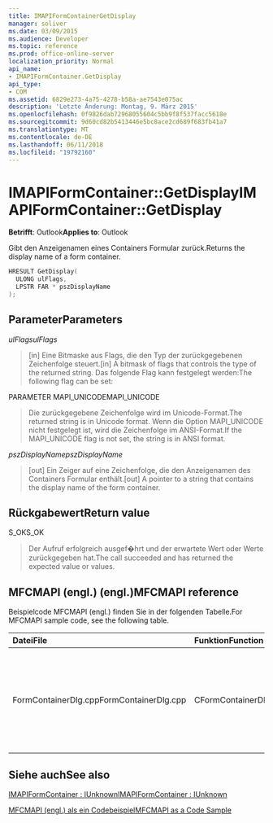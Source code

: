 ```yaml
---
title: IMAPIFormContainerGetDisplay
manager: soliver
ms.date: 03/09/2015
ms.audience: Developer
ms.topic: reference
ms.prod: office-online-server
localization_priority: Normal
api_name:
- IMAPIFormContainer.GetDisplay
api_type:
- COM
ms.assetid: 6829e273-4a75-4278-b58a-ae7543e075ac
description: 'Letzte Änderung: Montag, 9. März 2015'
ms.openlocfilehash: 0f9826dab72968055604c5bb9f8f537facc5618e
ms.sourcegitcommit: 9d60cd82b5413446e5bc8ace2cd689f683fb41a7
ms.translationtype: MT
ms.contentlocale: de-DE
ms.lasthandoff: 06/11/2018
ms.locfileid: "19792160"
---
```

# <a name="imapiformcontainergetdisplay"></a><span data-ttu-id="39b0f-103">IMAPIFormContainer::GetDisplay</span><span class="sxs-lookup"><span data-stu-id="39b0f-103">IMAPIFormContainer::GetDisplay</span></span>

  
  
<span data-ttu-id="39b0f-104">**Betrifft**: Outlook</span><span class="sxs-lookup"><span data-stu-id="39b0f-104">**Applies to**: Outlook</span></span> 
  
<span data-ttu-id="39b0f-105">Gibt den Anzeigenamen eines Containers Formular zurück.</span><span class="sxs-lookup"><span data-stu-id="39b0f-105">Returns the display name of a form container.</span></span>
  
```cpp
HRESULT GetDisplay(
  ULONG ulFlags,
  LPSTR FAR * pszDisplayName
);
```

## <a name="parameters"></a><span data-ttu-id="39b0f-106">Parameter</span><span class="sxs-lookup"><span data-stu-id="39b0f-106">Parameters</span></span>

 <span data-ttu-id="39b0f-107">_ulFlags_</span><span class="sxs-lookup"><span data-stu-id="39b0f-107">_ulFlags_</span></span>
  
> <span data-ttu-id="39b0f-108">[in] Eine Bitmaske aus Flags, die den Typ der zurückgegebenen Zeichenfolge steuert.</span><span class="sxs-lookup"><span data-stu-id="39b0f-108">[in] A bitmask of flags that controls the type of the returned string.</span></span> <span data-ttu-id="39b0f-109">Das folgende Flag kann festgelegt werden:</span><span class="sxs-lookup"><span data-stu-id="39b0f-109">The following flag can be set:</span></span>
    
<span data-ttu-id="39b0f-110">PARAMETER MAPI_UNICODE</span><span class="sxs-lookup"><span data-stu-id="39b0f-110">MAPI_UNICODE</span></span> 
  
> <span data-ttu-id="39b0f-111">Die zurückgegebene Zeichenfolge wird im Unicode-Format.</span><span class="sxs-lookup"><span data-stu-id="39b0f-111">The returned string is in Unicode format.</span></span> <span data-ttu-id="39b0f-112">Wenn die Option MAPI_UNICODE nicht festgelegt ist, wird die Zeichenfolge im ANSI-Format.</span><span class="sxs-lookup"><span data-stu-id="39b0f-112">If the MAPI_UNICODE flag is not set, the string is in ANSI format.</span></span>
    
 <span data-ttu-id="39b0f-113">_pszDisplayName_</span><span class="sxs-lookup"><span data-stu-id="39b0f-113">_pszDisplayName_</span></span>
  
> <span data-ttu-id="39b0f-114">[out] Ein Zeiger auf eine Zeichenfolge, die den Anzeigenamen des Containers Formular enthält.</span><span class="sxs-lookup"><span data-stu-id="39b0f-114">[out] A pointer to a string that contains the display name of the form container.</span></span>
    
## <a name="return-value"></a><span data-ttu-id="39b0f-115">Rückgabewert</span><span class="sxs-lookup"><span data-stu-id="39b0f-115">Return value</span></span>

<span data-ttu-id="39b0f-116">S_OK</span><span class="sxs-lookup"><span data-stu-id="39b0f-116">S_OK</span></span> 
  
> <span data-ttu-id="39b0f-117">Der Aufruf erfolgreich ausgef�hrt und der erwartete Wert oder Werte zurückgegeben hat.</span><span class="sxs-lookup"><span data-stu-id="39b0f-117">The call succeeded and has returned the expected value or values.</span></span>
    
## <a name="mfcmapi-reference"></a><span data-ttu-id="39b0f-118">MFCMAPI (engl.) (engl.)</span><span class="sxs-lookup"><span data-stu-id="39b0f-118">MFCMAPI reference</span></span>

<span data-ttu-id="39b0f-119">Beispielcode MFCMAPI (engl.) finden Sie in der folgenden Tabelle.</span><span class="sxs-lookup"><span data-stu-id="39b0f-119">For MFCMAPI sample code, see the following table.</span></span>
  
|<span data-ttu-id="39b0f-120">**Datei**</span><span class="sxs-lookup"><span data-stu-id="39b0f-120">**File**</span></span>|<span data-ttu-id="39b0f-121">**Funktion**</span><span class="sxs-lookup"><span data-stu-id="39b0f-121">**Function**</span></span>|<span data-ttu-id="39b0f-122">**Comment**</span><span class="sxs-lookup"><span data-stu-id="39b0f-122">**Comment**</span></span>|
|:-----|:-----|:-----|
|<span data-ttu-id="39b0f-123">FormContainerDlg.cpp</span><span class="sxs-lookup"><span data-stu-id="39b0f-123">FormContainerDlg.cpp</span></span>  <br/> |<span data-ttu-id="39b0f-124">CFormContainerDlg::CFormContainerDlg</span><span class="sxs-lookup"><span data-stu-id="39b0f-124">CFormContainerDlg::CFormContainerDlg</span></span>  <br/> |<span data-ttu-id="39b0f-125">MFCMAPI (engl.) verwendet die **IMAPIFormContainer::GetDisplay** -Methode, um den Namen des Containers Formular abrufen, wenn CFormContainerDlg gerendert.</span><span class="sxs-lookup"><span data-stu-id="39b0f-125">MFCMAPI uses the **IMAPIFormContainer::GetDisplay** method to get the name of the form container when it renders CFormContainerDlg.</span></span>  <br/> |
   
## <a name="see-also"></a><span data-ttu-id="39b0f-126">Siehe auch</span><span class="sxs-lookup"><span data-stu-id="39b0f-126">See also</span></span>



[<span data-ttu-id="39b0f-127">IMAPIFormContainer : IUnknown</span><span class="sxs-lookup"><span data-stu-id="39b0f-127">IMAPIFormContainer : IUnknown</span></span>](imapiformcontaineriunknown.md)


[<span data-ttu-id="39b0f-128">MFCMAPI (engl.) als ein Codebeispiel</span><span class="sxs-lookup"><span data-stu-id="39b0f-128">MFCMAPI as a Code Sample</span></span>](mfcmapi-as-a-code-sample.md)

